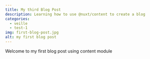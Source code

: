 ```yaml
---
title: My third Blog Post
description: Learning how to use @nuxt/content to create a blog
categories: 
  - veille
  - test-1
img: first-blog-post.jpg
alt: my first blog post
---
```



Welcome to my first blog post using content module
